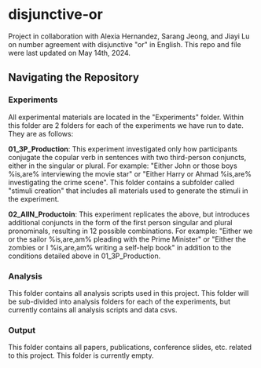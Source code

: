 # disjunctive-or
Project in collaboration with Alexia Hernandez, Sarang Jeong, and Jiayi Lu on number agreement with disjunctive "or" in English. This repo and file were last updated on May 14th, 2024.

## Navigating the Repository

### Experiments

All experimental materials are located in the "Experiments" folder. Within this folder are 2 folders for each of the experiments we have run to date. They are as follows:

**01_3P_Production**: This experiment investigated only how participants conjugate the copular verb in sentences with two third-person conjuncts, either in the singular or plural. For example: "Either John or those boys %is,are% interviewing the movie star" or "Either Harry or Ahmad %is,are% investigating the crime scene". This folder contains a subfolder called "stimuli creation" that includes all materials used to generate the stimuli in the experiment.

**02_AllN_Productoin**: This experiment replicates the above, but introduces additional conjuncts in the form of the first person singular and plural pronominals, resulting in 12 possible combinations. For example: "Either we or the sailor %is,are,am% pleading with the Prime Minister" or "Either the zombies or I %is,are,am% writing a self-help book" in addition to the conditions detailed above in 01_3P_Production.

### Analysis

This folder contains all analysis scripts used in this project. This folder will be sub-divided into analysis folders for each of the experiments, but currently contains all analysis scripts and data csvs.

### Output

This folder contains all papers, publications, conference slides, etc. related to this project. This folder is currently empty.
